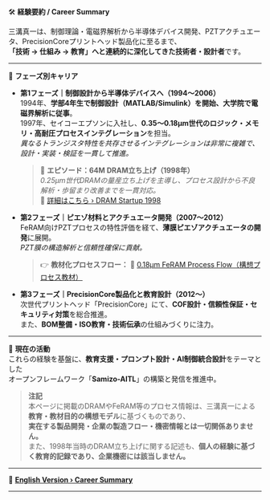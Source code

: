 🛠️ **経験要約 / Career Summary**

三溝真一は、制御理論・電磁界解析から半導体デバイス開発、PZTアクチュエータ、PrecisionCoreプリントヘッド製品化に至るまで、  
**「技術 → 仕組み → 教育」へと連続的に深化してきた技術者・設計者**です。

---

📘 **フェーズ別キャリア**

- **第1フェーズ｜制御設計から半導体デバイスへ（1994〜2006）**  
  1994年、**学部4年生で制御設計（MATLAB/Simulink）を開始、大学院で電磁界解析に従事**。  
  1997年、セイコーエプソンに入社し、**0.35〜0.18μm世代のロジック・メモリ・高耐圧プロセスインテグレーション**を担当。  
  *異なるトランジスタ特性を共存させるインテグレーションは非常に複雑で、設計・実装・検証を一貫して推進。*

  > 🧩 **エピソード：64M DRAM立ち上げ（1998年）**  
  > *0.25μm世代DRAMの量産立ち上げを主導し、プロセス設計から不良解析・歩留まり改善までを一貫対応。*  
  > 🔗 [詳細はこちら › DRAM Startup 1998](https://samizo-aitl.github.io/Edusemi-Plus/archive/in1998/DRAM_Startup_64M_1998.html)

- **第2フェーズ｜ピエゾ材料とアクチュエータ開発（2007〜2012）**  
  FeRAM向けPZTプロセスの特性評価を経て、**薄膜ピエゾアクチュエータの開発**に展開。  
  *PZT膜の構造解析と信頼性確保に貢献。*

  > 👉 **教材化プロセスフロー：** 📘 [0.18μm FeRAM Process Flow（構想プロセス教材）](https://github.com/Samizo-AITL/Edusemi-v4x/blob/main/d_chapter1_memory_technologies/0.18um_FeRAM_ProcessFlow.md)

- **第3フェーズ｜PrecisionCore製品化と教育設計（2012〜）**  
  次世代プリントヘッド「PrecisionCore」にて、**COF設計・信頼性保証・セキュリティ対策**を総合推進。  
  また、**BOM整備・ISO教育・技術伝承**の仕組みづくりに注力。

---

🎯 **現在の活動**  
これらの経験を基盤に、**教育支援・プロンプト設計・AI制御統合設計**をテーマとした  
オープンフレームワーク「**Samizo-AITL**」の構築と発信を推進中。

> **注記**  
> 本ページに掲載のDRAMやFeRAM等のプロセス情報は、三溝真一による**教育・教材目的の構想モデル**に基づくものであり、  
> **実在する製品開発・企業の製造フロー・機密情報とは一切関係ありません。**  
> また、1998年当時のDRAM立ち上げに関する記述も、**個人の経験に基づく教育的記録であり、企業機密には該当しません。**  

---

🔗 **[English Version › Career Summary](./career-summary_en.md)**

---
